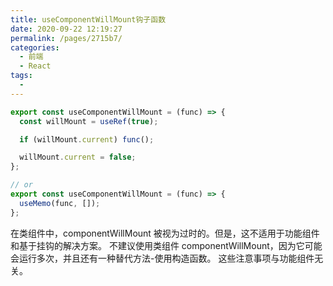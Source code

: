 ```yaml
---
title: useComponentWillMount钩子函数
date: 2020-09-22 12:19:27
permalink: /pages/2715b7/
categories:
  - 前端
  - React
tags:
  -
---
```


```js
export const useComponentWillMount = (func) => {
  const willMount = useRef(true);

  if (willMount.current) func();

  willMount.current = false;
};

// or
export const useComponentWillMount = (func) => {
  useMemo(func, []);
};
```

在类组件中，componentWillMount 被视为过时的。但是，这不适用于功能组件和基于挂钩的解决方案。
不建议使用类组件 componentWillMount，因为它可能会运行多次，并且还有一种替代方法-使用构造函数。
这些注意事项与功能组件无关。
